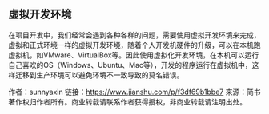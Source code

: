 
## 虚拟开发环境

在项目开发中，我们经常会遇到各种各样的问题，需要使用虚拟开发环境来完成，虚拟和正式环境一样的虚拟开发环境，随着个人开发机硬件的升级，可以在本机跑虚拟机，如VMware、VirtualBox等。因此使用虚拟化开发环境，在本机可以运行自己喜欢的OS（Windows、Ubuntu、Mac等），开发的程序运行在虚拟机中，这样迁移到生产环境可以避免环境不一致导致的莫名错误。

作者：sunnyaxin
链接：https://www.jianshu.com/p/f3df69b1bbe7
來源：简书
著作权归作者所有。商业转载请联系作者获得授权，非商业转载请注明出处。